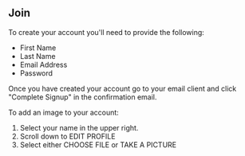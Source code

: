 ## Join

To create your account you'll need to provide the following:

* First Name
* Last Name
* Email Address
* Password

Once you have created your account go to your email client and click "Complete Signup" in the confirmation email.

To add an image to your account:

1. Select your name in the upper right.
2. Scroll down to EDIT PROFILE
3. Select either CHOOSE FILE or TAKE A PICTURE 
